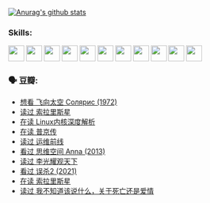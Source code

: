 
[![Anurag's github stats](https://github-readme-stats.vercel.app/api?username=w940853815)](https://github.com/anuraghazra/github-readme-stats)

### Skills:

<code><img height="32" src="https://cdn.jsdelivr.net/npm/simple-icons@v5/icons/python.svg"></code>
<code><img height="32" src="https://cdn.jsdelivr.net/npm/simple-icons@v5/icons/javascript.svg"></code>
<code><img height="32" src="https://cdn.jsdelivr.net/npm/simple-icons@v5/icons/django.svg"></code>
<code><img height="32" src="https://cdn.jsdelivr.net/npm/simple-icons@v5/icons/flask.svg"></code>
<code><img height="32" src="https://cdn.jsdelivr.net/npm/simple-icons@v5/icons/vuetify.svg"></code>
<code><img height="32" src="https://cdn.jsdelivr.net/npm/simple-icons@v5/icons/git.svg"></code>
<code><img height="32" src="https://cdn.jsdelivr.net/npm/simple-icons@v5/icons/docker.svg"></code>
<code><img height="32" src="https://cdn.jsdelivr.net/npm/simple-icons@v5/icons/postgresql.svg"></code>
<code><img height="32" src="https://cdn.jsdelivr.net/npm/simple-icons@v5/icons/elasticsearch.svg"></code>
<code><img height="32" src="https://cdn.jsdelivr.net/npm/simple-icons@v5/icons/macos.svg"></code>
<code><img height="32" src="https://cdn.jsdelivr.net/npm/simple-icons@v5/icons/linux.svg"></code>

### 🗣 豆瓣:

<!-- DOUBAN-ACTIVITIES:START -->
- [想看 飞向太空 Солярис‎ (1972)](https://www.douban.com/people/136069238/status/3792219567/?_i=47022677)
- [读过 索拉里斯星](https://www.douban.com/people/136069238/status/3792213928/?_i=47022677)
- [在读 Linux内核深度解析](https://www.douban.com/people/136069238/status/3790997133/?_i=47022677)
- [在读 普京传](https://www.douban.com/people/136069238/status/3786411478/?_i=47022677)
- [读过 运维前线](https://www.douban.com/people/136069238/status/3786410747/?_i=47022677)
- [看过 思维空间 Anna‎ (2013)](https://www.douban.com/people/136069238/status/3786092531/?_i=47022677)
- [读过 李光耀观天下](https://www.douban.com/people/136069238/status/3779830661/?_i=47022677)
- [看过 误杀2‎ (2021)](https://www.douban.com/people/136069238/status/3779360592/?_i=47022677)
- [在读 索拉里斯星](https://www.douban.com/people/136069238/status/3779002317/?_i=47022677)
- [读过 我不知道该说什么，关于死亡还是爱情](https://www.douban.com/people/136069238/status/3778409279/?_i=47022677)
<!-- DOUBAN-ACTIVITIES:END -->
<!--
**w940853815/w940853815** is a ✨ _special_ ✨ repository because its `README.md` (this file) appears on your GitHub profile.

Here are some ideas to get you started:

- 🔭 I’m currently working on ...
- 🌱 I’m currently learning ...
- 👯 I’m looking to collaborate on ...
- 🤔 I’m looking for help with ...
- 💬 Ask me about ...
- 📫 How to reach me: ...
- 😄 Pronouns: ...
- ⚡ Fun fact: ...
-->
